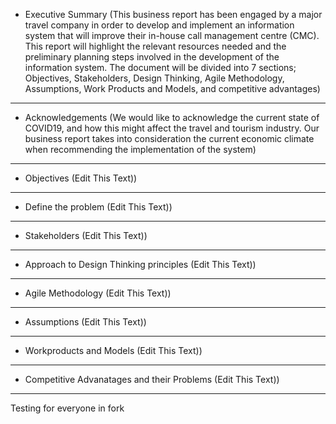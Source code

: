 * Executive Summary
(This business report has been engaged by a major travel company in order to develop and implement an information system that will improve their in-house call management centre (CMC). This report will highlight the relevant resources needed and the preliminary planning steps involved in the development of the information system. The document will be divided into 7 sections; Objectives, Stakeholders, Design Thinking, Agile Methodology, Assumptions, Work Products and Models, and competitive advantages)
_______________________________
* Acknowledgements 
(We would like to acknowledge the current state of COVID19, and how this might affect the travel and tourism industry. Our business report takes into consideration the current economic climate when recommending the implementation of the  system)
_______________________________
* Objectives
(Edit This Text))
_______________________________
* Define the problem
(Edit This Text))
_______________________________
* Stakeholders
(Edit This Text))
_______________________________
* Approach to Design Thinking principles
(Edit This Text))
_______________________________
* Agile Methodology
(Edit This Text))
_______________________________
* Assumptions
(Edit This Text))
_______________________________
* Workproducts and Models
(Edit This Text))
_______________________________
* Competitive Advanatages and their Problems
(Edit This Text))
_______________________________
Testing for everyone in fork
